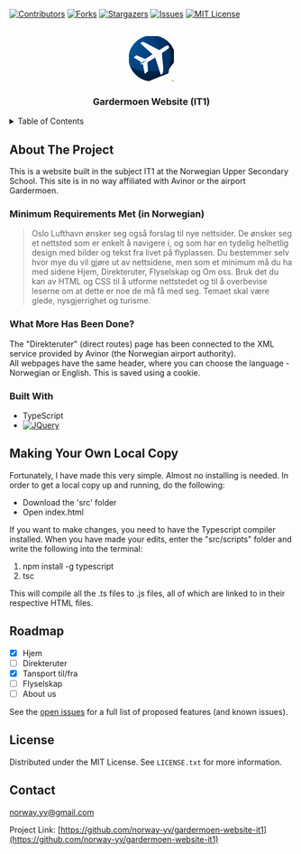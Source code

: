 <a name="readme-top"></a>

[![Contributors][contributors-shield]][contributors-url]
[![Forks][forks-shield]][forks-url]
[![Stargazers][stars-shield]][stars-url]
[![Issues][issues-shield]][issues-url]
[![MIT License][license-shield]][license-url]



<!-- PROJECT LOGO -->
<br />
<div align="center">
  <a href="https://github.com/norway-yv/gardermoen-website-it1">
    <img src="./src/images/repo-favicon.png" alt="Logo" width="80" height="80">
  </a>

<h3 align="center">Gardermoen Website (IT1)</h3>

</div>



<!-- TABLE OF CONTENTS -->
<details>
  <summary>Table of Contents</summary>
  <ol>
    <li>
      <a href="#about">About The Project</a>
      <ul>
        <li><a href="#minimum-requirements">Minimum Requirements Met (in Norwegian)</a></li>
        <li><a href="#whatmore">What More Has Been Done?</a></li>
        <li><a href="#built-with">Built With</a></li>
      </ul>
    </li>
    <li><a href="#making-copy">Making Your Own Local Copy</a></li>
    <li><a href="#roadmap">Roadmap</a></li>
    <li><a href="#license">License</a></li>
    <li><a href="#contact">Contact</a></li>
  </ol>
</details>



<!-- ABOUT THE PROJECT -->
## About The Project <a id="about"></a>
This is a website built in the subject IT1 at the Norwegian Upper Secondary School. This site is in no way affiliated with Avinor or the airport Gardermoen.

### Minimum Requirements Met (in Norwegian) <a id="minimum-requirements"></a>
>Oslo Lufthavn ønsker seg også forslag til nye nettsider. De ønsker seg et nettsted som er enkelt å navigere i, og som har en tydelig helhetlig design med bilder og tekst fra livet på flyplassen. Du bestemmer selv hvor mye du vil gjøre ut av nettsidene, men som et minimum må du ha med sidene Hjem, Direkteruter, Flyselskap og Om oss. Bruk det du kan av HTML og CSS til å utforme nettstedet og til å overbevise leserne om at dette er noe de må få med seg. Temaet skal være glede, nysgjerrighet og turisme.
### What More Has Been Done? <a id="whatmore"></a>
The "Direkteruter" (direct routes) page has been connected to the XML service provided by Avinor (the Norwegian airport authority).\
All webpages have the same header, where you can choose the language - Norwegian or English. This is saved using a cookie.

### Built With

* TypeScript
* [![JQuery][JQuery.com]][JQuery-url]


<!-- GETTING STARTED -->
## Making Your Own Local Copy <a id="making-copy"></a>
Fortunately, I have made this very simple. Almost no installing is needed. In order to get a local copy up and running, do the following:
<ul>
  <li>Download the 'src' folder</li>
  <li>Open index.html</li>
</ul>
If you want to make changes, you need to have the Typescript compiler installed. When you have made your edits, enter the "src/scripts" folder and write the following into the terminal:
<ol>
  <li>npm install -g typescript</li>
  <li>tsc</li>
</ol>
This will compile all the .ts files to .js files, all of which are linked to in their respective HTML files.

<!-- ROADMAP -->
## Roadmap

- [x] Hjem
- [ ] Direkteruter
- [x] Tansport til/fra
- [ ] Flyselskap
- [ ] About us

See the [open issues](https://github.com/norway-yv/gardermoen-website-it1/issues) for a full list of proposed features (and known issues).



<!-- LICENSE -->
## License

Distributed under the MIT License. See `LICENSE.txt` for more information.

<!-- CONTACT -->
## Contact

norway.yv@gmail.com

Project Link: [https://github.com/norway-yv/gardermoen-website-it1](https://github.com/norway-yv/gardermoen-website-it1)



<!-- MARKDOWN LINKS & IMAGES -->
<!-- https://www.markdownguide.org/basic-syntax/#reference-style-links -->
[contributors-shield]: https://img.shields.io/github/contributors/norway-yv/gardermoen-website-it1.svg?style=for-the-badge
[contributors-url]: https://github.com/norway-yv/gardermoen-website-it1/graphs/contributors
[forks-shield]: https://img.shields.io/github/forks/norway-yv/gardermoen-website-it1.svg?style=for-the-badge
[forks-url]: https://github.com/norway-yv/gardermoen-website-it1/network/members
[stars-shield]: https://img.shields.io/github/stars/norway-yv/gardermoen-website-it1.svg?style=for-the-badge
[stars-url]: https://github.com/norway-yv/gardermoen-website-it1/stargazers
[issues-shield]: https://img.shields.io/github/issues/norway-yv/gardermoen-website-it1.svg?style=for-the-badge
[issues-url]: https://github.com/norway-yv/gardermoen-website-it1/issues
[license-shield]: https://img.shields.io/github/license/norway-yv/gardermoen-website-it1.svg?style=for-the-badge
[license-url]: https://github.com/norway-yv/gardermoen-website-it1/blob/master/LICENSE.txt
[linkedin-shield]: https://img.shields.io/badge/-LinkedIn-black.svg?style=for-the-badge&logo=linkedin&colorB=555
[linkedin-url]: https://linkedin.com/in/linkedin_username

[JQuery.com]: https://img.shields.io/badge/jQuery-0769AD?style=for-the-badge&logo=jquery&logoColor=white
[JQuery-url]: https://jquery.com 

